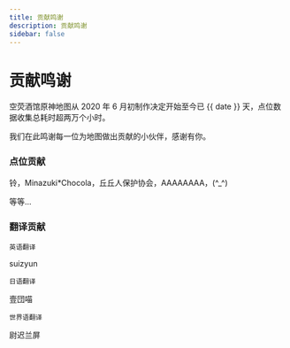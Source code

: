```yaml
---
title: 贡献鸣谢
description: 贡献鸣谢
sidebar: false
---
```


# 贡献鸣谢

空荧酒馆原神地图从 2020 年 6 月初制作决定开始至今已 <time> {{ date }} </time> 天，点位数据收集总耗时超两万个小时。

我们在此鸣谢每一位为地图做出贡献的小伙伴，感谢有你。

### 点位贡献

铃，Minazuki\*Chocola，丘丘人保护协会，AAAAAAAA，(\^\_^\)

等等...

<!-- <PointContribution></PointContribution> -->

### 翻译贡献

`英语翻译`

suizyun

`日语翻译`

壹団喵

`世界语翻译`

尉迟兰屏

<script setup>
import { ref } from 'vue';
import dayjs from 'dayjs';

const date = ref(dayjs().diff(dayjs('2020-06-1'), 'day'));
</script>
